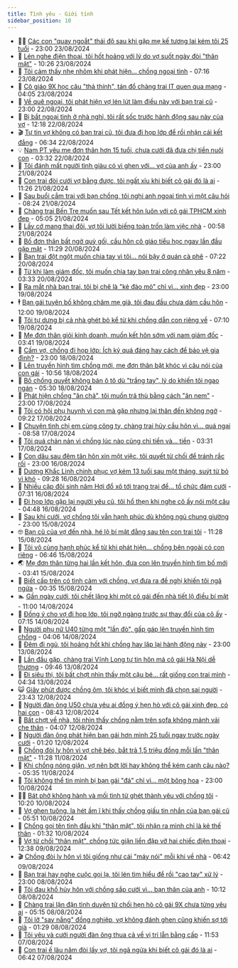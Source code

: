 ```yaml
---
title: Tình yêu - Giới tính
sidebar_position: 10
---
```


<!-- dantri-tinh-yeu-gioi-tinh:START -->
- 👨‍🏫 [Các con &quot;quay ngoắt&quot; thái độ sau khi gặp mẹ kế tương lai kém tôi 25 tuổi](https://dantri.com.vn/tinh-yeu-gioi-tinh/cac-con-quay-ngoat-thai-do-sau-khi-gap-me-ke-tuong-lai-kem-toi-25-tuoi-20240823103537896.htm) - 23:00 23/08/2024
- 🦣 [Lén nghe điện thoại, tôi hốt hoảng với lý do vợ suốt ngày đòi &quot;thân mật&quot;](https://dantri.com.vn/tinh-yeu-gioi-tinh/len-nghe-dien-thoai-toi-hot-hoang-voi-ly-do-vo-suot-ngay-doi-than-mat-20240823172518774.htm) - 10:26 23/08/2024
- 🔭 [Tôi cảm thấy nhẹ nhõm khi phát hiện... chồng ngoại tình](https://dantri.com.vn/tinh-yeu-gioi-tinh/toi-cam-thay-nhe-nhom-khi-phat-hien-chong-ngoai-tinh-20240820234736493.htm) - 07:16 23/08/2024
- 🧐 [Cô giáo 9X học câu &quot;thả thính&quot;, tán đổ chàng trai IT quen qua mạng](https://dantri.com.vn/tinh-yeu-gioi-tinh/co-giao-9x-hoc-cau-tha-thinh-tan-do-chang-trai-it-quen-qua-mang-20240823102357515.htm) - 04:05 23/08/2024
- 🫶 [Về quê ngoại, tôi phát hiện vợ lén lút làm điều này với bạn trai cũ](https://dantri.com.vn/tinh-yeu-gioi-tinh/ve-que-ngoai-toi-phat-hien-vo-len-lut-lam-dieu-nay-voi-ban-trai-cu-20240820093931599.htm) - 23:00 22/08/2024
- 💃 [Bị bắt ngoại tình ở nhà nghỉ, tôi rất sốc trước hành động sau này của vợ](https://dantri.com.vn/tinh-yeu-gioi-tinh/bi-bat-ngoai-tinh-o-nha-nghi-toi-rat-soc-truoc-hanh-dong-sau-nay-cua-vo-20240822191718274.htm) - 12:18 22/08/2024
- 🎬 [Tự tin vợ không có bạn trai cũ, tôi đưa đi họp lớp để rồi nhận cái kết đắng](https://dantri.com.vn/tinh-yeu-gioi-tinh/tu-tin-vo-khong-co-ban-trai-cu-toi-dua-di-hop-lop-de-roi-nhan-cai-ket-dang-20240822120442790.htm) - 06:34 22/08/2024
- 💡 [Nam PT yêu mẹ đơn thân hơn 15 tuổi, chưa cưới đã đưa chị tiền nuôi con](https://dantri.com.vn/tinh-yeu-gioi-tinh/nam-pt-yeu-me-don-than-hon-15-tuoi-chua-cuoi-da-dua-chi-tien-nuoi-con-20240822092302336.htm) - 03:32 22/08/2024
- 🙉 [Tôi đánh mất người tình giàu có vì ghen với... vợ của anh ấy](https://dantri.com.vn/tinh-yeu-gioi-tinh/toi-danh-mat-nguoi-tinh-giau-co-vi-ghen-voi-vo-cua-anh-ay-20240821115157268.htm) - 23:00 21/08/2024
- 🚦 [Con trai đòi cưới vợ bằng được, tôi ngất xỉu khi biết cô gái đó là ai](https://dantri.com.vn/tinh-yeu-gioi-tinh/con-trai-doi-cuoi-vo-bang-duoc-toi-ngat-xiu-khi-biet-co-gai-do-la-ai-20240821170320156.htm) - 11:26 21/08/2024
- 🥸 [Sau buổi cắm trại với bạn chồng, tôi nghi anh ngoại tình vì một câu hỏi](https://dantri.com.vn/tinh-yeu-gioi-tinh/sau-buoi-cam-trai-voi-ban-chong-toi-nghi-anh-ngoai-tinh-vi-mot-cau-hoi-20240817215838533.htm) - 08:24 21/08/2024
- 🤡 [Chàng trai Bến Tre muốn sau Tết kết hôn luôn với cô gái TPHCM xinh đẹp](https://dantri.com.vn/tinh-yeu-gioi-tinh/chang-trai-ben-tre-muon-sau-tet-ket-hon-luon-voi-co-gai-tphcm-xinh-dep-20240821100319660.htm) - 05:05 21/08/2024
- 🦩 [Lấy cớ mang thai đôi, vợ tôi lười biếng toàn trốn làm việc nhà](https://dantri.com.vn/tinh-yeu-gioi-tinh/lay-co-mang-thai-doi-vo-toi-luoi-bieng-toan-tron-lam-viec-nha-20240813112000971.htm) - 00:58 21/08/2024
- 🤡 [Bố đơn thân bất ngờ quỳ gối, cầu hôn cô giáo tiểu học ngay lần đầu gặp mặt](https://dantri.com.vn/tinh-yeu-gioi-tinh/bo-don-than-bat-ngo-quy-goi-cau-hon-co-giao-tieu-hoc-ngay-lan-dau-gap-mat-20240820112906805.htm) - 11:29 20/08/2024
- 🌊 [Bạn trai đột ngột muốn chia tay vì tôi… nói bậy ở quán cà phê](https://dantri.com.vn/tinh-yeu-gioi-tinh/ban-trai-dot-ngot-muon-chia-tay-vi-toi-noi-bay-o-quan-ca-phe-20240819153045704.htm) - 07:22 20/08/2024
- 🐘 [Từ khi làm giám đốc, tôi muốn chia tay bạn trai công nhân yêu 8 năm](https://dantri.com.vn/tinh-yeu-gioi-tinh/tu-khi-lam-giam-doc-toi-muon-chia-tay-ban-trai-cong-nhan-yeu-8-nam-20240816010236814.htm) - 03:33 20/08/2024
- 🚀 [Ra mắt nhà bạn trai, tôi bị chê là &quot;kẻ đào mỏ&quot; chỉ vì... xinh đẹp](https://dantri.com.vn/tinh-yeu-gioi-tinh/ra-mat-nha-ban-trai-toi-bi-che-la-ke-dao-mo-chi-vi-xinh-dep-20240813210748162.htm) - 23:00 19/08/2024
- 🕴 [Bạn gái tuyên bố không chăm mẹ già, tôi đau đầu chưa dám cầu hôn](https://dantri.com.vn/tinh-yeu-gioi-tinh/ban-gai-tuyen-bo-khong-cham-me-gia-toi-dau-dau-chua-dam-cau-hon-20240819145841628.htm) - 12:00 19/08/2024
- 🚀 [Tôi tự dưng bị cả nhà ghét bỏ kể từ khi chồng dẫn con riêng về](https://dantri.com.vn/tinh-yeu-gioi-tinh/toi-tu-dung-bi-ca-nha-ghet-bo-ke-tu-khi-chong-dan-con-rieng-ve-20240819133315225.htm) - 07:10 19/08/2024
- 👺 [Mẹ đơn thân giỏi kinh doanh, muốn kết hôn sớm với nam giám đốc](https://dantri.com.vn/tinh-yeu-gioi-tinh/me-don-than-gioi-kinh-doanh-muon-ket-hon-som-voi-nam-giam-doc-20240819091153082.htm) - 03:41 19/08/2024
- 💄 [Cấm vợ, chồng đi họp lớp: Ích kỷ quá đáng hay cách để bảo vệ gia đình?](https://dantri.com.vn/tinh-yeu-gioi-tinh/cam-vo-chong-di-hop-lop-ich-ky-qua-dang-hay-cach-de-bao-ve-gia-dinh-20240817012223557.htm) - 23:00 18/08/2024
- 🌊 [Lên truyền hình tìm chồng mới, mẹ đơn thân bật khóc vì câu nói của con gái](https://dantri.com.vn/tinh-yeu-gioi-tinh/len-truyen-hinh-tim-chong-moi-me-don-than-bat-khoc-vi-cau-noi-cua-con-gai-20240818085009984.htm) - 10:56 18/08/2024
- 🚦 [Bố chồng quyết không bán ô tô dù &quot;trắng tay&quot;, lý do khiến tôi ngao ngán](https://dantri.com.vn/tinh-yeu-gioi-tinh/bo-chong-quyet-khong-ban-o-to-du-trang-tay-ly-do-khien-toi-ngao-ngan-20240815095803231.htm) - 05:30 18/08/2024
- 👹 [Phát hiện chồng &quot;ăn chả&quot;, tôi muốn trả thù bằng cách &quot;ăn nem&quot;](https://dantri.com.vn/tinh-yeu-gioi-tinh/phat-hien-chong-an-cha-toi-muon-tra-thu-bang-cach-an-nem-20240817161108231.htm) - 23:00 17/08/2024
- 🚀 [Tôi có hội phụ huynh vì con mà gặp nhưng lại thân đến không ngờ](https://dantri.com.vn/tinh-yeu-gioi-tinh/toi-co-hoi-phu-huynh-vi-con-ma-gap-nhung-lai-than-den-khong-ngo-20240816234948603.htm) - 09:22 17/08/2024
- 🌁 [Chuyện tình chị em cùng công ty, chàng trai hủy cầu hôn vì... quá ngại](https://dantri.com.vn/tinh-yeu-gioi-tinh/chuyen-tinh-chi-em-cung-cong-ty-chang-trai-huy-cau-hon-vi-qua-ngai-20240817094039930.htm) - 08:58 17/08/2024
- 🧰 [Tôi quá chản nản vì chồng lúc nào cũng chỉ tiền và... tiền](https://dantri.com.vn/tinh-yeu-gioi-tinh/toi-qua-chan-nan-vi-chong-luc-nao-cung-chi-tien-va-tien-20240813140352149.htm) - 03:31 17/08/2024
- 🦅 [Con dâu sau đêm tân hôn xin một việc, tôi quyết từ chối để tránh rắc rối](https://dantri.com.vn/tinh-yeu-gioi-tinh/con-dau-sau-dem-tan-hon-xin-mot-viec-toi-quyet-tu-choi-de-tranh-rac-roi-20240813104544193.htm) - 23:00 16/08/2024
- 🌈 [Dương Khắc Linh chinh phục vợ kém 13 tuổi sau một tháng, suýt từ bỏ vì khó](https://dantri.com.vn/tinh-yeu-gioi-tinh/duong-khac-linh-chinh-phuc-vo-kem-13-tuoi-sau-mot-thang-suyt-tu-bo-vi-kho-20240816114440297.htm) - 09:28 16/08/2024
- 🌋 [Nhiều cặp đôi sinh năm Hợi đổ xô tới trang trại để... tổ chức đám cưới](https://dantri.com.vn/tinh-yeu-gioi-tinh/nhieu-cap-doi-sinh-nam-hoi-do-xo-toi-trang-trai-de-to-chuc-dam-cuoi-20240815174540448.htm) - 07:31 16/08/2024
- 👺 [Đi họp lớp gặp lại người yêu cũ, tôi hổ thẹn khi nghe cô ấy nói một câu](https://dantri.com.vn/tinh-yeu-gioi-tinh/di-hop-lop-gap-lai-nguoi-yeu-cu-toi-ho-then-khi-nghe-co-ay-noi-mot-cau-20240816091900520.htm) - 04:48 16/08/2024
- 🎃 [Sau khi cưới, vợ chồng tôi vẫn hạnh phúc dù không ngủ chung giường](https://dantri.com.vn/tinh-yeu-gioi-tinh/sau-khi-cuoi-vo-chong-toi-van-hanh-phuc-du-khong-ngu-chung-giuong-20240816020427010.htm) - 23:00 15/08/2024
- 🤓 [Bạn cũ của vợ đến nhà, hé lộ bí mật đằng sau tên con trai tôi](https://dantri.com.vn/tinh-yeu-gioi-tinh/ban-cu-cua-vo-den-nha-he-lo-bi-mat-dang-sau-ten-con-trai-toi-20240815100714998.htm) - 11:28 15/08/2024
- 🤠 [Tôi vô cùng hạnh phúc kể từ khi phát hiện... chồng bên ngoài có con riêng](https://dantri.com.vn/tinh-yeu-gioi-tinh/toi-vo-cung-hanh-phuc-ke-tu-khi-phat-hien-chong-ben-ngoai-co-con-rieng-20240815122153742.htm) - 06:46 15/08/2024
- 🌏 [Mẹ đơn thân từng hai lần kết hôn, đưa con lên truyền hình tìm bố mới](https://dantri.com.vn/tinh-yeu-gioi-tinh/me-don-than-tung-hai-lan-ket-hon-dua-con-len-truyen-hinh-tim-bo-moi-20240815075430662.htm) - 03:41 15/08/2024
- 🚀 [Biết cấp trên có tình cảm với chồng, vợ đưa ra đề nghị khiến tôi ngã ngửa](https://dantri.com.vn/tinh-yeu-gioi-tinh/biet-cap-tren-co-tinh-cam-voi-chong-vo-dua-ra-de-nghi-khien-toi-nga-ngua-20240810004707836.htm) - 00:35 15/08/2024
- 🏊 [Gần ngày cưới, tôi chết lặng khi một cô gái đến nhà tiết lộ điều bí mật](https://dantri.com.vn/tinh-yeu-gioi-tinh/gan-ngay-cuoi-toi-chet-lang-khi-mot-co-gai-den-nha-tiet-lo-dieu-bi-mat-20240814153318467.htm) - 11:00 14/08/2024
- 🦒 [Đồng ý cho vợ đi họp lớp, tôi ngỡ ngàng trước sự thay đổi của cô ấy](https://dantri.com.vn/tinh-yeu-gioi-tinh/dong-y-cho-vo-di-hop-lop-toi-ngo-ngang-truoc-su-thay-doi-cua-co-ay-20240813092547099.htm) - 07:15 14/08/2024
- 💂 [Người phụ nữ U40 từng một &quot;lần đò&quot;, gấp gáp lên truyền hình tìm chồng](https://dantri.com.vn/tinh-yeu-gioi-tinh/nguoi-phu-nu-u40-tung-mot-lan-do-gap-gap-len-truyen-hinh-tim-chong-20240814074434990.htm) - 04:06 14/08/2024
- 💫 [Đêm đi ngủ, tôi hoảng hốt khi chồng hay lặp lại hành động này](https://dantri.com.vn/tinh-yeu-gioi-tinh/dem-di-ngu-toi-hoang-hot-khi-chong-hay-lap-lai-hanh-dong-nay-20240814023757774.htm) - 23:00 13/08/2024
- 🧠 [Lần đầu gặp, chàng trai Vĩnh Long tự tin hôn má cô gái Hà Nội dễ thương](https://dantri.com.vn/tinh-yeu-gioi-tinh/lan-dau-gap-chang-trai-vinh-long-tu-tin-hon-ma-co-gai-ha-noi-de-thuong-20240813120046749.htm) - 09:46 13/08/2024
- 🎡 [Đi siêu thị, tôi bất chợt nhìn thấy một cậu bé... rất giống con trai mình](https://dantri.com.vn/tinh-yeu-gioi-tinh/di-sieu-thi-toi-bat-chot-nhin-thay-mot-cau-be-rat-giong-con-trai-minh-20240813113415635.htm) - 04:34 13/08/2024
- 😺 [Giây phút được chồng ôm, tôi khóc vì biết mình đã chọn sai người](https://dantri.com.vn/tinh-yeu-gioi-tinh/giay-phut-duoc-chong-om-toi-khoc-vi-biet-minh-da-chon-sai-nguoi-20240813064306289.htm) - 23:43 12/08/2024
- 🥰 [Người đàn ông U50 chưa yêu ai đồng ý hẹn hò với cô gái xinh đẹp, có hai con](https://dantri.com.vn/tinh-yeu-gioi-tinh/nguoi-dan-ong-u50-chua-yeu-ai-dong-y-hen-ho-voi-co-gai-xinh-dep-co-hai-con-20240812115112689.htm) - 08:43 12/08/2024
- 🐲 [Bất chợt về nhà, tôi nhìn thấy chồng nằm trên sofa không mảnh vải che thân](https://dantri.com.vn/tinh-yeu-gioi-tinh/bat-chot-ve-nha-toi-nhin-thay-chong-nam-tren-sofa-khong-manh-vai-che-than-20240809114514606.htm) - 04:07 12/08/2024
- 🌝 [Người đàn ông phát hiện bạn gái hơn mình 25 tuổi ngay trước ngày cưới](https://dantri.com.vn/tinh-yeu-gioi-tinh/nguoi-dan-ong-phat-hien-ban-gai-hon-minh-25-tuoi-ngay-truoc-ngay-cuoi-20240811185621631.htm) - 01:20 12/08/2024
- 🐲 [Chồng đòi ly hôn vì vợ chê béo, bắt trả 1,5 triệu đồng mỗi lần &quot;thân mật&quot;](https://dantri.com.vn/tinh-yeu-gioi-tinh/chong-doi-ly-hon-vi-vo-che-beo-bat-tra-15-trieu-dong-moi-lan-than-mat-20240811181739855.htm) - 11:28 11/08/2024
- 📝 [Khi chồng nóng giận, vợ nên bớt lời hay không thể kém cạnh câu nào?](https://dantri.com.vn/tinh-yeu-gioi-tinh/khi-chong-nong-gian-vo-nen-bot-loi-hay-khong-the-kem-canh-cau-nao-20240806223812157.htm) - 05:35 11/08/2024
- 🦏 [Tôi không thể tin mình bị bạn gái &quot;đá&quot; chỉ vì... một bông hoa](https://dantri.com.vn/tinh-yeu-gioi-tinh/toi-khong-the-tin-minh-bi-ban-gai-da-chi-vi-mot-bong-hoa-20240811011124916.htm) - 23:00 10/08/2024
- 🧑‍🏫 [Bát phở không hành và mối tình từ ghét thành yêu với chồng tôi](https://dantri.com.vn/tinh-yeu-gioi-tinh/bat-pho-khong-hanh-va-moi-tinh-tu-ghet-thanh-yeu-voi-chong-toi-20240810171956395.htm) - 10:20 10/08/2024
- 🦍 [Vợ ghen tuông, la hét ầm ĩ khi thấy chồng giấu tin nhắn của bạn gái cũ](https://dantri.com.vn/tinh-yeu-gioi-tinh/vo-ghen-tuong-la-het-am-i-khi-thay-chong-giau-tin-nhan-cua-ban-gai-cu-20240810073509008.htm) - 05:51 10/08/2024
- 🌋 [Chồng gọi tên tình đầu khi &quot;thân mật&quot;, tôi nhận ra mình chỉ là kẻ thế thân](https://dantri.com.vn/tinh-yeu-gioi-tinh/chong-goi-ten-tinh-dau-khi-than-mat-toi-nhan-ra-minh-chi-la-ke-the-than-20240728001259773.htm) - 01:32 10/08/2024
- 💯 [Vợ từ chối &quot;thân mật&quot;, chồng tức giận liền đập vỡ hai chiếc điện thoại](https://dantri.com.vn/tinh-yeu-gioi-tinh/vo-tu-choi-than-mat-chong-tuc-gian-lien-dap-vo-hai-chiec-dien-thoai-20240809145204421.htm) - 12:38 09/08/2024
- 🎬 [Chồng đòi ly hôn vì tôi giống như cái &quot;máy nói&quot; mỗi khi về nhà](https://dantri.com.vn/tinh-yeu-gioi-tinh/chong-doi-ly-hon-vi-toi-giong-nhu-cai-may-noi-moi-khi-ve-nha-20240807103103339.htm) - 06:42 09/08/2024
- 📝 [Bạn trai hay nghe cuộc gọi lạ, tôi lén tìm hiểu để rồi &quot;cao tay&quot; xử lý](https://dantri.com.vn/tinh-yeu-gioi-tinh/ban-trai-hay-nghe-cuoc-goi-la-toi-len-tim-hieu-de-roi-cao-tay-xu-ly-20240808111214176.htm) - 23:00 08/08/2024
- 🧐 [Tôi đau khổ hủy hôn với chồng sắp cưới vì... bạn thân của anh](https://dantri.com.vn/tinh-yeu-gioi-tinh/toi-dau-kho-huy-hon-voi-chong-sap-cuoi-vi-ban-than-cua-anh-20240531220822287.htm) - 10:12 08/08/2024
- 🤠 [Chàng trai lận đận tình duyên từ chối hẹn hò cô gái 9X chưa từng yêu ai](https://dantri.com.vn/tinh-yeu-gioi-tinh/chang-trai-lan-dan-tinh-duyen-tu-choi-hen-ho-co-gai-9x-chua-tung-yeu-ai-20240808071421967.htm) - 05:15 08/08/2024
- 💼 [Tôi lỡ &quot;say nắng&quot; đồng nghiệp, vợ không đánh ghen cũng khiến sợ tới già](https://dantri.com.vn/tinh-yeu-gioi-tinh/toi-lo-say-nang-dong-nghiep-vo-khong-danh-ghen-cung-khien-so-toi-gia-20240806165508590.htm) - 01:29 08/08/2024
- 💪 [Tôi yêu và cưới người đàn ông thua cả về vị trí lẫn bằng cấp](https://dantri.com.vn/tinh-yeu-gioi-tinh/toi-yeu-va-cuoi-nguoi-dan-ong-thua-ca-ve-vi-tri-lan-bang-cap-20240807185314347.htm) - 11:53 07/08/2024
- 💂 [Con trai ế lâu năm đòi lấy vợ, tôi ngã ngửa khi biết cô gái đó là ai](https://dantri.com.vn/tinh-yeu-gioi-tinh/con-trai-e-lau-nam-doi-lay-vo-toi-nga-ngua-khi-biet-co-gai-do-la-ai-20240807134234196.htm) - 06:42 07/08/2024<!-- dantri-tinh-yeu-gioi-tinh:END -->
